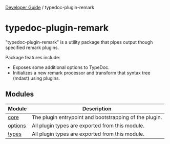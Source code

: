[Developer Guide](../README.md) / typedoc-plugin-remark

# typedoc-plugin-remark

"typedoc-plugin-remark" is a utility package that pipes output though specified remark plugins.

Package features include:

- Exposes some additional options to TypeDoc.
- Initializes a new remark processor and transform that syntax tree (mdast) using plugins.

## Modules

| Module | Description |
| ------ | ------ |
| [core](core/README.md) | The plugin entrypoint and bootstrapping of the plugin. |
| [options](options/README.md) | All plugin types are exported from this module. |
| [types](types/README.md) | All plugin types are exported from this module. |
